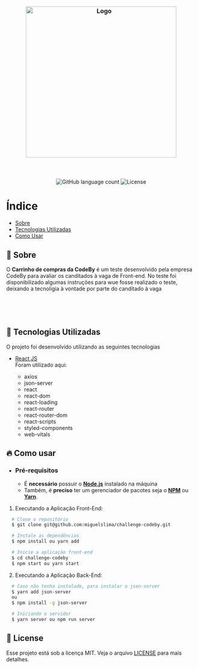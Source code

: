 <h3 align="center">
    <img alt="Logo" title="#logo" width="400px" src="https://cdn.shopify.com/s/files/1/0088/3579/3001/files/codeby-especialistas-em-desenvolvimento-web-e-e-commerce.png?v=1643927807">
    <br><br>
    <br>
</h3>

<p align="center">
  <img alt="GitHub language count" src="https://img.shields.io/github/languages/count/miguelslima/challenge-codeby?color=%2304D361">

  <img alt="License" src="https://img.shields.io/badge/license-MIT-brightgreen">

</p>

# Índice

- [Sobre](#sobre)
- [Tecnologias Utilizadas](#tecnologias-utilizadas)
- [Como Usar](#como-usar)

<a id="sobre"></a>

## :bookmark: Sobre

O <strong>Carrinho de compras da CodeBy</strong> é um teste desenvolvido pela empresa CodeBy para avaliar os canditados à vaga de Front-end. No teste foi disponibilizado algumas instruções para wue fosse realizado o teste, deixando a tecnoligia à vontade por parte do canditado à vaga<br><br>

<br><br>

<a id="tecnologias-utilizadas"></a>

## :rocket: Tecnologias Utilizadas

O projeto foi desenvolvido utilizando as seguintes tecnologias

- [React JS](https://pt-br.reactjs.org/) <br>
  Foram utilizado aqui:

  - axios
  - json-server
  - react
  - react-dom
  - react-loading
  - react-router
  - react-router-dom
  - react-scripts
  - styled-components
  - web-vitals

<a id="como-usar"></a>

## :fire: Como usar

- ### **Pré-requisitos**

  - É **necessário** possuir o **[Node.js](https://nodejs.org/en/)** instalado na máquina
  - Também, é **preciso** ter um gerenciador de pacotes seja o **[NPM](https://www.npmjs.com/)** ou **[Yarn](https://yarnpkg.com/)**.

1. Executando a Aplicação Front-End:

```sh
  # Clone o repositório
  $ git clone git@github.com:miguelslima/challenge-codeby.git

  # Instale as dependências
  $ npm install ou yarn add

  # Inicie a aplicação front-end
  $ cd challenge-codeby
  $ npm start ou yarn start
```

2. Executando a Aplicação Back-End:

```sh
  # Caso não tenha instalado, para instalar o json-server
  $ yarn add json-server
  ou
  $ npm install -g json-server

  # Iniciando o servidor 
  $ yarn server ou npm run server
```

## :memo: License

Esse projeto está sob a licença MIT. Veja o arquivo [LICENSE](LICENSE.md) para mais detalhes.
